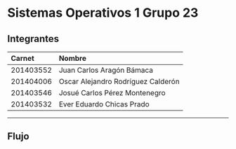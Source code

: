 # Sistemas Operativos 1 Grupo 23
## Integrantes
|Carnet|Nombre|
|:-----|:-----|
|201403552|Juan Carlos Aragón Bámaca|
|201404006|Oscar Alejandro Rodríguez Calderón|
|201403546|Josué Carlos Pérez Montenegro|
|201403532|Ever Eduardo Chicas Prado|
---

## Flujo
